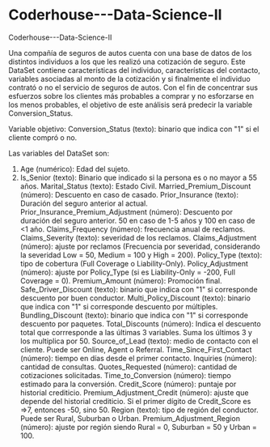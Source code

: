 # Coderhouse---Data-Science-II
Coderhouse---Data-Science-II

Una compañía de seguros de autos cuenta con una base de datos de los distintos individuos a los que les realizó una cotización de seguro. Este DataSet contiene características del individuo, características del contacto, variables asociadas al monto de la cotización y si finalmente el individuo contrató o no el servicio de seguros de autos. Con el fin de concentrar sus esfuerzos sobre los clientes más probables a comprar y no esforzarse en los menos probables, el objetivo de este análisis será predecir la variable Conversion_Status.

Variable objetivo:
  Conversion_Status (texto): binario que indica con "1" si el cliente compró o no.
  
Las variables del DataSet son:
1. Age (numérico): Edad del sujeto.
2. Is_Senior (texto): Binario que indicado si la persona es o no mayor a 55 años.
  Marital_Status (texto): Estado Civil.
  Married_Premium_Discount (número): Descuento en caso de casado.
  Prior_Insurance (texto): Duración del seguro anterior al actual.
  Prior_Insurance_Premium_Adjustment (número): Descuento por duración del seguro anterior. 50 en caso de 1-5 años y 100 en caso de <1 año. 
  Claims_Frequency (número): frecuencia anual de reclamos.
  Claims_Severity (texto): severidad de los reclamos.
  Claims_Adjustment (número): ajuste por reclamos (Frecuencia por severidad, considerando la severidad Low = 50, Medium = 100 y High = 200).
  Policy_Type (texto): tipo de cobertura (Full Coverage o Liability-Only).
  Policy_Adjustment (número): ajuste por Policy_Type (si es Liability-Only = -200, Full Coverage = 0).
  Premium_Amount (número): Promoción final.
  Safe_Driver_Discount (texto): binario que indica con "1" si corresponde descuento por buen conductor.
  Multi_Policy_Discount (texto): binario que indica con "1" si corresponde descuento por múltiples.
  Bundling_Discount (texto): binario que indica con "1" si corresponde descuento por paquetes.
  Total_Discounts (número): Indica el descuento total que corrresponde a las últimas 3 variables. Suma los últimos 3 y los multiplica por 50.
  Source_of_Lead (texto): medio de contacto con el cliente. Puede ser Online, Agent o Referral.
  Time_Since_First_Contact (número): tiempo en días desde el primer contacto.
  Inquiries (número): cantidad de consultas.
  Quotes_Requested (número): cantidad de cotizaciones solicitadas.
  Time_to_Conversion (número): tiempo estimado para la conversión.
  Credit_Score (número): puntaje por historial crediticio.
  Premium_Adjustment_Credit (número): ajuste que depende del historial crediticio. Si el primer dígito de Credit_Score es =>7, entonces -50, sino 50.
  Region (texto): tipo de región del conductor. Puede ser Rural, Suburban o Urban.
  Premium_Adjustment_Region (número): ajuste por región siendo Rural = 0, Suburban = 50 y Urban = 100.

